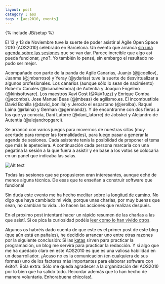 ```yaml
---
layout: post
category : aos
tags : [aos2010, events]
---
```

{% include JB/setup %}

El 12 y 13 de Noviembre tuve la suerte de poder asistir al Agile Open Space 2010 (AOS2010) celebrado en Barcelona. Un evento que arranca [sin una agenda sobre las sesiones][1] que se van dar. Parece increíble que algo así pueda funcionar, ¿no?. Yo también lo pensé, sin embargo el resultado no pudo ser mejor.

Acompañado con parte de la panda de Agile Canarias, Juanjo (@jjcoellov), Juanma (@jmbarroso) y Yeray (@ydarias) tuve la suerte de desvirtualizar a algunos profesionales. Los canarios (aunque sólo lo sean de nacimiento) Roberto Canales (@rcanalesmora) de Autentia y Joaquin Engelmo (@kinisoftware). Los maestros Xavi Gost (@XaV1uzz) y Enrique Comba (@ecomba). Jose Manuel Beas (@jmbeas) de agilismo.es. El incombustible David Bonilla (@david_bonilla) y Jeroclo el espartano (@jerolba). Raquel Laina (@rlaina) y German (@germandz). Y de encontrarme con dos fieras a los que ya conocía, Dani Latorre (@dani_latorre) de Jobsket y Alejandro de Autentia (@alejandropgarci).

Se arrancó con varios juegos para movernos de nuestras sillas (muy acertado para romper las formalidades), para luego pasar a  generar la agenda de sesiones. Cada asistente tenía la posiblidad de proponer el tema que más le apeteciera. A continuación cada persona marcaría con una pegatina la sesión a la que fuera a asistir y en base a los votos se colocaría en un panel que indicaba las salas.


![Alt text](http://4.bp.blogspot.com/_DSGPSDpA_pM/TOBYyF6U4wI/AAAAAAAACEY/BoJJHnOFuTI/s400/DSC_0124.JPG "Panel aos2010")

Todas las sesiones que se propusieron eran interesantes, aunque eché de menos alguna técnica. De esas que te enseñan a construir software que funciona!

Sin duda este evento me ha hecho meditar sobre la [longitud de camino][2]. No digo que haya cambiado mi vida, porque unas charlas, por muy buenas que sean, no cambian tu vida... lo hacen las acciones que realizas después.

En el próximo post intentaré hacer un rápido resumen de las charlas a las que asistí. Si os pica la curiosidad podéis [leer como lo han vivido otros][3].

Algunos os habréis dado cuenta de que este es el primer post de este blog (que aún está en pañales), he decidido arrancar uno entre otras razones por la siguiente conclusión: Si las [katas][4] sirven para practicar la programación, un blog me servirá para practicar la redacción. Y si algo que me ha quedado claro en este AOS2010 es que es una valiosa habilidad en un desarrollador. ¿Acaso no es la comunicación (en cualquiera de sus formas) uno de los factores más importantes para elaborar software con éxito?.
Bola extra: Sólo me queda agradecer a la organización del AOS2010 por lo bien que ha salido todo. Recordar además que lo han hecho de manera voluntaria. Enhorabuena chico/as!.

[1]: http://www.aos2010.agile-spain.com/node/16
[2]: http://apprenticeship-patterns.labs.oreilly.com/ch03.html
[3]: http://groups.google.com/group/agile-spain/web/agileopenspain2010?pli=1
[4]: http://en.wikipedia.org/wiki/Kata_(programming)
